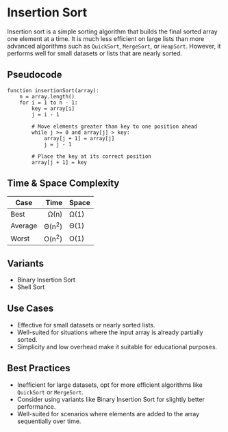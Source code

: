 # Insertion Sort
Insertion sort is a simple sorting algorithm that builds the final sorted array one element at a time. It is much less efficient on large lists than more advanced algorithms such as `QuickSort`, `MergeSort`, or `HeapSort`. However, it performs well for small datasets or lists that are nearly sorted.

## Pseudocode
```plaintext
function insertionSort(array):
	n = array.length()
	for i = 1 to n - 1:
		key = array[i]
    	j = i - 1

    	# Move elements greater than key to one position ahead
    	while j >= 0 and array[j] > key:
        	array[j + 1] = array[j]
        	j = j - 1

    	# Place the key at its correct position
    	array[j + 1] = key
```

## Time & Space Complexity
|Case        | Time          | Space |
|------------|----------------:|-----|
|Best        | Ω(n)| Ω(1)|
|Average     | Θ(n<sup>2</sup>)| Θ(1)|
|Worst       | O(n<sup>2</sup>)| O(1)|

## Variants
- Binary Insertion Sort
- Shell Sort

## Use Cases
- Effective for small datasets or nearly sorted lists.
- Well-suited for situations where the input array is already partially sorted.
- Simplicity and low overhead make it suitable for educational purposes.

## Best Practices
- Inefficient for large datasets, opt for more efficient algorithms like `QuickSort` or `MergeSort`.
- Consider using variants like Binary Insertion Sort for slightly better performance.
- Well-suited for scenarios where elements are added to the array sequentially over time.
